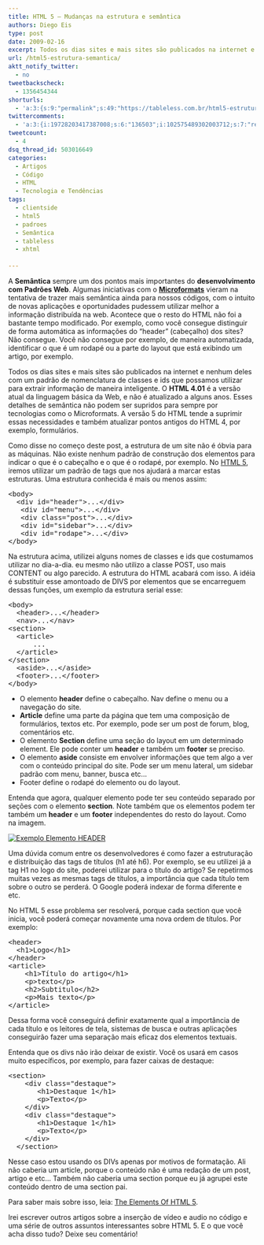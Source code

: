 ```yaml
---
title: HTML 5 – Mudanças na estrutura e semântica
authors: Diego Eis
type: post
date: 2009-02-16
excerpt: Todos os dias sites e mais sites são publicados na internet e nenhum deles com um padrão de nomenclatura de classes e ids.
url: /html5-estrutura-semantica/
aktt_notify_twitter:
  - no
tweetbackscheck:
  - 1356454344
shorturls:
  - 'a:3:{s:9:"permalink";s:49:"https://tableless.com.br/html5-estrutura-semantica";s:7:"tinyurl";s:26:"https://tinyurl.com/3kpur8s";s:4:"isgd";s:19:"https://is.gd/BlH9VO";}'
twittercomments:
  - 'a:3:{i:19728203417387008;s:6:"136503";i:102575489302003712;s:7:"retweet";i:102563722484133888;s:7:"retweet";}'
tweetcount:
  - 4
dsq_thread_id: 503016649
categories:
  - Artigos
  - Código
  - HTML
  - Tecnologia e Tendências
tags:
  - clientside
  - html5
  - padroes
  - Semântica
  - tableless
  - xhtml

---
```

A **Semântica** sempre um dos pontos mais importantes do **desenvolvimento com Padrões Web**. Algumas iniciativas com o **[Microformats][1]** vieram na tentativa de trazer mais semântica ainda para nossos códigos, com o intuito de novas aplicações e oportunidades pudessem utilizar melhor a informação distribuída na web.<!--more--> Acontece que o resto do HTML não foi a bastante tempo modificado. Por exemplo, como você consegue distinguir de forma automática as informações do &#8220;header&#8221; (cabeçalho) dos sites? Não consegue. Você não consegue por exemplo, de maneira automatizada, identificar o que é um rodapé ou a parte do layout que está exibindo um artigo, por exemplo.

Todos os dias sites e mais sites são publicados na internet e nenhum deles com um padrão de nomenclatura de classes e ids que possamos utilizar para extrair informação de maneira inteligente. O **HTML 4.01** é a versão atual da linguagem básica da Web, e não é atualizado a alguns anos. Esses detalhes de semântica não podem ser supridos para sempre por tecnologias como o Microformats. A versão 5 do HTML tende a suprimir essas necessidades e também atualizar pontos antigos do HTML 4, por exemplo, formulários.

Como disse no começo deste post, a estrutura de um site não é óbvia para as máquinas. Não existe nenhum padrão de construção dos elementos para indicar o que é o cabeçalho e o que é o rodapé, por exemplo. No [HTML 5][2], iremos utilizar um padrão de tags que nos ajudará a marcar estas estruturas. Uma estrutura conhecida é mais ou menos assim:

<pre class="lang-html">&lt;body&gt;
  &lt;div id="header"&gt;...&lt;/div&gt;
   &lt;div id="menu"&gt;...&lt;/div&gt;
   &lt;div class="post"&gt;...&lt;/div&gt;
   &lt;div id="sidebar"&gt;...&lt;/div&gt;
   &lt;div id="rodape"&gt;...&lt;/div&gt;
&lt;/body&gt;
</pre>

Na estrutura acima, utilizei alguns nomes de classes e ids que costumamos utilizar no dia-a-dia. eu mesmo não utilizo a classe POST, uso mais CONTENT ou algo parecido. A estrutura do HTML acabará com isso. A idéia é substituir esse amontoado de DIVS por elementos que se encarreguem dessas funções, um exemplo da estrutura serial esse:

<pre class="lang-html">&lt;body&gt;
  &lt;header&gt;...&lt;/header&gt;
  &lt;nav&gt;...&lt;/nav&gt;
&lt;section&gt;
  &lt;article&gt;
      ...
  &lt;/article&gt;
&lt;/section&gt;
  &lt;aside&gt;...&lt;/aside&gt;
  &lt;footer&gt;...&lt;/footer&gt;
&lt;/body&gt;
</pre>

  * O elemento **header** define o cabeçalho. Nav define o menu ou a navegação do site. 
  * **Article** define uma parte da página que tem uma composição de formulários, textos etc. Por exemplo, pode ser um post de forum, blog, comentários etc. 
  * O elemento **Section** define uma seção do layout em um determinado element. Ele pode conter um **header** e também um **footer** se preciso. 
  * O elemento **aside** consiste em envolver informações que tem algo a ver com o conteúdo principal do site. Pode ser um menu lateral, um sidebar padrão com menu, banner, busca etc&#8230;
  * Footer define o rodapé do elemento ou do layout. 

Entenda que agora, qualquer elemento pode ter seu conteúdo separado por seções com o elemento **section**. Note também que os elementos podem ter também um **header** e um **footer** independentes do resto do layout. Como na imagem.

[<img src="https://raw.githubusercontent.com/diegoeis/tableless-static-images/master/1999/11/printtableless-300x167.gif" alt="Exemplo Elemento HEADER" title="Exemplo Elemento HEADER" width="300" height="167" class="alignnone size-medium wp-image-1178" srcset="uploads/1999/11/printtableless-300x167.gif 300w, uploads/1999/11/printtableless.gif 603w" sizes="(max-width: 300px) 100vw, 300px" />][3]

Uma dúvida comum entre os desenvolvedores é como fazer a estruturação e distribuição das tags de títulos (h1 até h6). Por exemplo, se eu utilizei já a tag H1 no logo do site, poderei utilizar para o título do artigo? Se repetirmos muitas vezes as mesmas tags de títulos, a importância que cada título tem sobre o outro se perderá. O Google poderá indexar de forma diferente e etc.
  
No HTML 5 esse problema ser resolverá, porque cada section que você inicia, você poderá começar novamente uma nova ordem de títulos. Por exemplo:

<pre class="lang-html">&lt;header&gt;
  &lt;h1&gt;Logo&lt;/h1&gt;
&lt;/header&gt;
&lt;article&gt;
    &lt;h1&gt;T&iacute;tulo do artigo&lt;/h1&gt;
    &lt;p&gt;texto&lt;/p&gt;
    &lt;h2&gt;Subtitulo&lt;/h2&gt;
    &lt;p&gt;Mais texto&lt;/p&gt;
&lt;/article&gt;
</pre>

Dessa forma você conseguirá definir exatamente qual a importância de cada título e os leitores de tela, sistemas de busca e outras aplicações conseguirão fazer uma separação mais eficaz dos elementos textuais.

Entenda que os divs não irão deixar de existir. Você os usará em casos muito específicos, por exemplo, para fazer caixas de destaque:

<pre class="lang-html">&lt;section&gt;
    &lt;div class="destaque"&gt;
       &lt;h1&gt;Destaque 1&lt;/h1&gt;
       &lt;p&gt;Texto&lt;/p&gt;
    &lt;/div&gt;
    &lt;div class="destaque"&gt;
       &lt;h1&gt;Destaque 1&lt;/h1&gt;
       &lt;p&gt;Texto&lt;/p&gt;
    &lt;/div&gt;
  &lt;/section&gt;
</pre>

Nesse caso estou usando os DIVs apenas por motivos de formatação. Ali não caberia um article, porque o conteúdo não é uma redação de um post, artigo e etc&#8230; Também não caberia uma section porque eu já agrupei este conteúdo dentro de uma section pai.

Para saber mais sobre isso, leia: [The Elements Of HTML 5][4].
  
Irei escrever outros artigos sobre a inserção de vídeo e audio no código e uma série de outros assuntos interessantes sobre HTML 5. E o que você acha disso tudo? Deixe seu comentário!

 [1]: https://tableless.com.br/microformatos-internet-movel-e-quem-ainda-nao-entendeu-nada
 [2]: https://tableless.com.br/html-5-semantica-e-o-que-e-importante-na-web
 [3]: https://raw.githubusercontent.com/diegoeis/tableless-static-images/master/1999/11/printtableless.gif
 [4]: https://www.whatwg.org/specs/web-apps/current-work/multipage/semantics.html